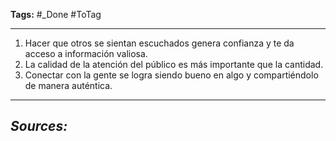 **Tags:** #_Done 
#ToTag 
- - -
1. Hacer que otros se sientan escuchados genera confianza y te da acceso a información valiosa.
2. La calidad de la atención del público es más importante que la cantidad.
3. Conectar con la gente se logra siendo bueno en algo y compartiéndolo de manera auténtica.

- - - 
## ***Sources:***